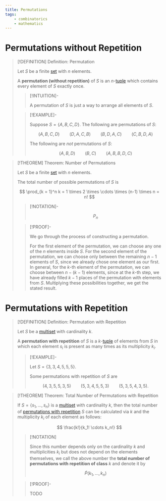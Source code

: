 ```yaml
---
title: Permutations
tags:
    - combinatorics
    - mathematics
---
```


# Permutations without Repetition

>[!DEFINITION] Definition: Permutation
>
>Let $S$ be a finite [set](../Set%20Theory/Sets.md) with $n$ elements.
>
>A **permutation (without repetition)** of $S$ is an $n$-[tuple](../Set%20Theory/Tuples.md) which contains every element of $S$ exactly once.
>
>>[!INTUITION]-
>>
>>A permutation of $S$ is just a way to arrange all elements of $S$.
>>
>
>>[!EXAMPLE]-
>>
>>Suppose $S = \{A, B, C, D\}$. The following are permutations of $S$:
>>
>>$$
>>(A, B, C, D) \qquad (D, A, C, B) \qquad (B, D, A, C) \qquad (C, B, D, A)
>>$$
>>
>>The following are *not* permutations of $S$: 
>>
>>$$
>>(A, B, D) \qquad (B, C) \qquad (A, B, B, D, C)
>>$$
>>
>

>[!THEOREM] Theorem: Number of Permutations
>
>Let $S$ be a finite [set](../Set%20Theory/Sets.md) with $n$ elements.
>
>The total number of possible permutations of $S$ is
>
>$$
>\prod_{k = 1}^n k = 1 \times 2 \times \cdots \times (n-1) \times n = n!
>$$
>
>>[!NOTATION]-
>>
>>$$
>>P_n
>>$$
>>
>
>>[!PROOF]-
>>
>>We go through the process of constructing a permutation.
>>
>>For the first element of the permutation, we can choose any one of the $n$ elements inside $S$. For the second element of the permutation, we can choose only between the remaining $n - 1$ elements of $S$, since we already chose one element as our first. In general, for the $k$-th element of the permutation, we can choose between $n - (k - 1)$ elements, since at the $k$-th step, we have already filled $k-1$ places of the permutation with elements from $S$. Multiplying these possibilities together, we get the stated result.
>>
>

# Permutations with Repetition

>[!DEFINITION] Definition: Permutation with Repetition
>
>Let $S$ be a [multiset](../Set%20Theory/Multisets.md) with cardinality $k$.
>
>A **permutation with repetition** of $S$ is a $k$-[tuple](../Set%20Theory/Tuples.md) of elements from $S$ in which each element $s_i$ is present as many times as its multiplicity $k_i$.
>
>>[!EXAMPLE]-
>>
>>Let $S = \{3, 3, 4, 5, 5, 5\}$.
>>
>>Some permutations with repetition of $S$ are
>>
>>$$
>>(4, 3, 5, 5, 3, 5) \qquad (5, 3, 4, 5, 5, 3) \qquad (5, 3, 5, 4, 3, 5). 
>>$$
>>
>

>[!THEOREM] Theorem: Total Number of Permutations with Repetition
>
>If $S = \{s_1, \dotsc, s_n\}$ is a [multiset](../Set%20Theory/Multisets.md) with cardinality $k$, then the total number of [permutations with repetition](Permutations.md#Permutations%20with%20Repetition) $S$ can be calculated via $k$ and the multiplicity $k_i$ of each element as follows:
>
>$$
>\frac{k!}{k_1! \cdots k_n!}
>$$
>
>>[!NOTATION]
>>
>>Since this number depends only on the cardinality $k$ and multiplicities $k_i$ but does not depend on the elements themselves, we call the above number the **total number of permutations with repetition of class** $k$ and denote it by
>>
>>$$
>>\tilde{P}(k_1, \dotsc, k_n) 
>>$$
>>
>
>>[!PROOF]-
>>
>>TODO
>>
>